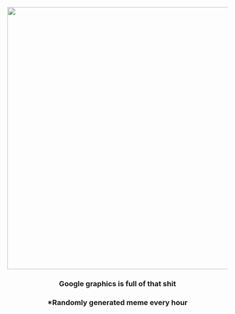 <p align="center">
        <img src="https://i.redd.it/9u1b9eshdu991.gif" width="600" height="600">
        </p>
        <h3 align="center">Google graphics is full of that shit</h3>
        <h3 align="center">*Randomly generated meme every hour</h3>
    